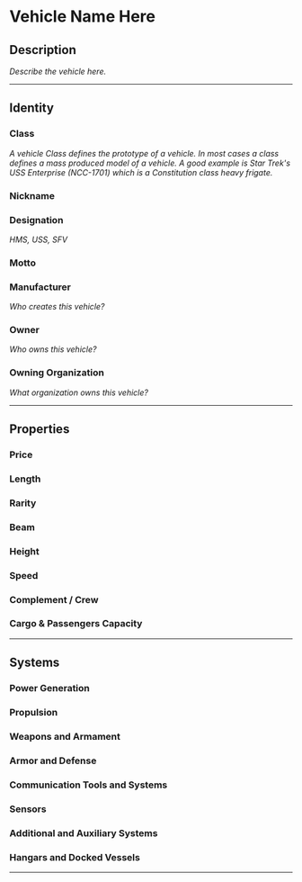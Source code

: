 # Vehicle Name Here
## Description
*Describe the vehicle here.*

---

## Identity
### Class
*A vehicle Class defines the prototype of a vehicle. In most cases a class defines a mass produced model of a vehicle. A good example is Star Trek's USS Enterprise (NCC-1701) which is a Constitution class heavy frigate.*

### Nickname

### Designation
*HMS, USS, SFV*

### Motto

### Manufacturer
*Who creates this vehicle?*

### Owner
*Who owns this vehicle?*

### Owning Organization
*What organization owns this vehicle?*


---


## Properties
### Price

### Length

### Rarity

### Beam

### Height

### Speed

### Complement / Crew

### Cargo & Passengers Capacity

---

## Systems
### Power Generation

### Propulsion

### Weapons and Armament

### Armor and Defense

### Communication Tools and Systems

### Sensors

### Additional and Auxiliary Systems

### Hangars and Docked Vessels


---



